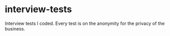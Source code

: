 # interview-tests
Interview tests I coded. Every test is on the anonymity for the privacy of the business.
